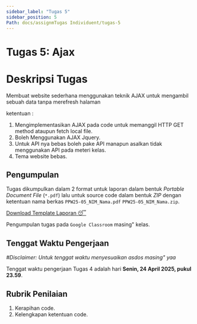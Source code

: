 ```yaml
---
sidebar_label: "Tugas 5"
sidebar_position: 5
Path: docs/assignmTugas Individuent/tugas-5
---
```


# Tugas 5: Ajax

# Deskripsi Tugas

Membuat website sederhana menggunakan teknik AJAX untuk mengambil sebuah data tanpa merefresh halaman

ketentuan :
1. Mengimplementasikan AJAX pada code untuk memanggil HTTP GET method ataupun fetch local file.
2. Boleh Menggunakan AJAX Jquery.
3. Untuk API nya bebas boleh pake API manapun asalkan tidak menggunakan API pada meteri kelas.
4. Tema website bebas.

## Pengumpulan

Tugas dikumpulkan dalam 2 format untuk laporan dalam bentuk *Portable Document File* (`*.pdf`) lalu untuk source code dalam bentuk *ZIP* dengan ketentuan nama berkas `PPW25-05_NIM_Nama.pdf` `PPW25-05_NIM_Nama.zip`.

[Download Template Laporan 😴](https://github.com/PEMWEB-2025/PEMWEB-2025/raw/021ac9dd5da252489ded588f940d6067e7c963c9/static/berkas/Template%20Laporan.docx)

Pengumpulan tugas pada `Google Classroom` masing" kelas.

## Tenggat Waktu Pengerjaan
*#Disclaimer: Untuk tenggat waktu menyesuaikan asdos masing" yaa*

Tenggat waktu pengerjaan Tugas 4 adalah hari **Senin, 24 April 2025, pukul 23.59**.

## Rubrik Penilaian

1. Kerapihan code.
2. Kelengkapan ketentuan code.
